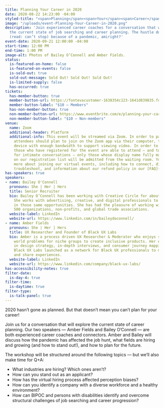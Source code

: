 ```yaml
---
title: Planning Your Career in 2020
date: 2020-08-22 14:23:00 -04:00
styled-title: "<span>Planning</span><span>Your</span><span>Career</span><span>in</span><span>2020</span>"
image: "/uploads/event-Planning-Your-Career-in-2020.png"
description: 'Join experienced career coaches for a conversation that will explore
  the current state of job searching and career planning. The hustle doesn’t stop
  (read: can’t stop) because of a pandemic, amiright?'
event-date: 2020-09-21 12:00:00 -04:00
start-time: 12:00 PM
end-time: 1:00 PM
image-alt: Photos of Bailey O’Connell and Amber Fields.
status:
  is-featured-on-home: false
  is-featured-on-events: false
  is-sold-out: true
  sold-out-message: Sold Out! Sold Out! Sold Out!
  is-limited-supply: false
  has-occurred: true
tickets:
  has-member-button: true
  member-button-url: https://fontevacustomer-1638354c123-1641d839835.force.com/services/oauth2/authorize?client_id=3MVG9nthuDc9owbcOq7_07W.HriOQQPWTbMkrpOla.ajDQlTHf4_uby_mhwylcX.mJBU2O2SppTiZMS0J_HJd&response_type=code&redirect_uri=https://ikit.aiga.org/ikit_national_util/ikit-national-util-sso-redirect/&state=https%3A%2F%2Fdc.aiga.org%2Fevent%2Fplanning-your-career-in-2020%2F%3Fredirect_source%3Deventbrite_register
  member-button-label: "$10 — Members"
  has-non-member-button: true
  non-member-button-url: https://www.eventbrite.com/e/planning-your-career-in-2020-tickets-117857235163
  non-member-button-label: "$10 — Non-members"
venue:
  name: Zoom
  additional-header: Platform
  additional-info: This event will be streamed via Zoom. In order to participate fully,
    attendees should plan to join on the Zoom app via their computer, tablet, or mobile
    device with enough bandwidth to support viewing video. In order to ensure only
    those who have registered for the event are able to attend — and to create space
    for intimate conversations — only those whose display name fully matches the name
    on our registration list will be admitted from the waiting room. You can find
    more about joining our virtual events, including how to connect, directions to
    troubleshoot, and information about our refund policy in our [FAQ](/faqs/).
has-speakers: true
speakers:
- name: Bailey O'Connell
  pronouns: She | Her | Hers
  title: Senior Recruiter
  bio: Bailey O’Connell has been working with Creative Circle for about 13 years.
    She works with advertising, creative, and digital professionals to place them
    in those same opportunities. She has had the pleasure of working with Fortune
    500 organizations, non-profits, and global trade associations.
  website-label: LinkedIn
  website-url: https://www.linkedin.com/in/baileydoconnell/
- name: Amber Fields
  pronouns: She | Her | Hers
  title: UX Researcher and Founder of Black UX Labs
  bio: Amber is a process driven UX Researcher & Moderator who enjoys solving real
    world problems for niche groups to create inclusive products. Her expertise lies
    in design strategy, in-depth interviews, and consumer journey mapping. Amber founded
    Black UX Labs launched as a network for Black UX professionals to meet, connect
    and share experiences.
  website-label: LinkedIn
  website-url: https://www.linkedin.com/company/black-ux-labs/
has-accessibility-notes: true
filter-date:
  is-day-4: true
filter-time:
  is-daytime: true
filter-type:
  is-talk-panel: true
---
```


2020 hasn’t gone as planned. But that doesn’t mean you can’t plan for your career!

Join us for a conversation that will explore the current state of career planning. Our two speakers — Amber Fields and Bailey O’Connell — are both experienced career coaches and connectors. Amber and Bailey will discuss how the pandemic has affected the job hunt, what fields are hiring and growing (and how to stand out!), and how to plan for the future.

The workshop will be structured around the following topics — but we’ll also make time for Q+A:

* What industries are hiring? Which ones aren’t?
* How can you stand out as an applicant?
* How has the virtual hiring process affected perception biases?
* How can you identify a company with a diverse workforce and a healthy environment?
* How can BIPOC and persons with disabilities identify and overcome structural challenges of job searching and career progression?
